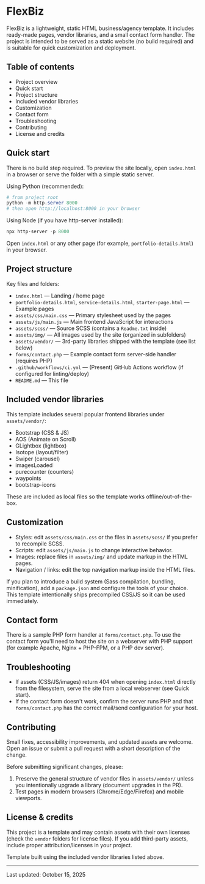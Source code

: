 # FlexBiz

FlexBiz is a lightweight, static HTML business/agency template. It includes ready-made pages, vendor libraries, and a small contact form handler. The project is intended to be served as a static website (no build required) and is suitable for quick customization and deployment.

## Table of contents

- Project overview
- Quick start
- Project structure
- Included vendor libraries
- Customization
- Contact form
- Troubleshooting
- Contributing
- License and credits

## Quick start

There is no build step required. To preview the site locally, open `index.html` in a browser or serve the folder with a simple static server.

Using Python (recommended):

```powershell
# from project root
python -m http.server 8000
# then open http://localhost:8000 in your browser
```

Using Node (if you have http-server installed):

```powershell
npx http-server -p 8000
```

Open `index.html` or any other page (for example, `portfolio-details.html`) in your browser.

## Project structure

Key files and folders:

- `index.html` — Landing / home page
- `portfolio-details.html`, `service-details.html`, `starter-page.html` — Example pages
- `assets/css/main.css` — Primary stylesheet used by the pages
- `assets/js/main.js` — Main frontend JavaScript for interactions
- `assets/scss/` — Source SCSS (contains a `Readme.txt` inside)
- `assets/img/` — All images used by the site (organized in subfolders)
- `assets/vendor/` — 3rd-party libraries shipped with the template (see list below)
- `forms/contact.php` — Example contact form server-side handler (requires PHP)
- `.github/workflows/ci.yml` — (Present) GitHub Actions workflow (if configured for linting/deploy)
- `README.md` — This file

## Included vendor libraries

This template includes several popular frontend libraries under `assets/vendor/`:

- Bootstrap (CSS & JS)
- AOS (Animate on Scroll)
- GLightbox (lightbox)
- Isotope (layout/filter)
- Swiper (carousel)
- imagesLoaded
- purecounter (counters)
- waypoints
- bootstrap-icons

These are included as local files so the template works offline/out-of-the-box.

## Customization

- Styles: edit `assets/css/main.css` or the files in `assets/scss/` if you prefer to recompile SCSS.
- Scripts: edit `assets/js/main.js` to change interactive behavior.
- Images: replace files in `assets/img/` and update markup in the HTML pages.
- Navigation / links: edit the top navigation markup inside the HTML files.

If you plan to introduce a build system (Sass compilation, bundling, minification), add a `package.json` and configure the tools of your choice. This template intentionally ships precompiled CSS/JS so it can be used immediately.

## Contact form

There is a sample PHP form handler at `forms/contact.php`. To use the contact form you'll need to host the site on a webserver with PHP support (for example Apache, Nginx + PHP-FPM, or a PHP dev server).

## Troubleshooting

- If assets (CSS/JS/images) return 404 when opening `index.html` directly from the filesystem, serve the site from a local webserver (see Quick start).
- If the contact form doesn't work, confirm the server runs PHP and that `forms/contact.php` has the correct mail/send configuration for your host.

## Contributing

Small fixes, accessibility improvements, and updated assets are welcome. Open an issue or submit a pull request with a short description of the change.

Before submitting significant changes, please:

1. Preserve the general structure of vendor files in `assets/vendor/` unless you intentionally upgrade a library (document upgrades in the PR).
2. Test pages in modern browsers (Chrome/Edge/Firefox) and mobile viewports.

## License & credits

This project is a template and may contain assets with their own licenses (check the `vendor` folders for license files). If you add third-party assets, include proper attribution/licenses in your project.

Template built using the included vendor libraries listed above.

---

Last updated: October 15, 2025
